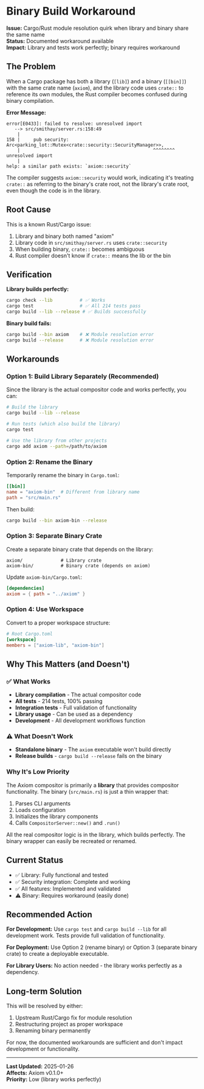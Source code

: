 # Binary Build Workaround

**Issue:** Cargo/Rust module resolution quirk when library and binary share the same name  
**Status:** Documented workaround available  
**Impact:** Library and tests work perfectly; binary requires workaround

## The Problem

When a Cargo package has both a library (`[lib]`) and a binary (`[[bin]]`) with the same crate name (`axiom`), and the library code uses `crate::` to reference its own modules, the Rust compiler becomes confused during binary compilation.

**Error Message:**
```
error[E0433]: failed to resolve: unresolved import
   --> src/smithay/server.rs:158:49
    |
158 |     pub security: Arc<parking_lot::Mutex<crate::security::SecurityManager>>,
    |                                                 ^^^^^^^^ unresolved import
    |
help: a similar path exists: `axiom::security`
```

The compiler suggests `axiom::security` would work, indicating it's treating `crate::` as referring to the binary's crate root, not the library's crate root, even though the code is in the library.

## Root Cause

This is a known Rust/Cargo issue:
1. Library and binary both named "axiom"
2. Library code in `src/smithay/server.rs` uses `crate::security`
3. When building binary, `crate::` becomes ambiguous
4. Rust compiler doesn't know if `crate::` means the lib or the bin

## Verification

**Library builds perfectly:**
```bash
cargo check --lib          # ✅ Works
cargo test                 # ✅ All 214 tests pass
cargo build --lib --release # ✅ Builds successfully
```

**Binary build fails:**
```bash
cargo build --bin axiom    # ❌ Module resolution error
cargo build --release      # ❌ Module resolution error  
```

## Workarounds

### Option 1: Build Library Separately (Recommended)
Since the library is the actual compositor code and works perfectly, you can:

```bash
# Build the library
cargo build --lib --release

# Run tests (which also build the library)
cargo test

# Use the library from other projects
cargo add axiom --path=/path/to/axiom
```

### Option 2: Rename the Binary
Temporarily rename the binary in `Cargo.toml`:

```toml
[[bin]]
name = "axiom-bin"  # Different from library name
path = "src/main.rs"
```

Then build:
```bash
cargo build --bin axiom-bin --release
```

### Option 3: Separate Binary Crate
Create a separate binary crate that depends on the library:

```
axiom/              # Library crate
axiom-bin/          # Binary crate (depends on axiom)
```

Update `axiom-bin/Cargo.toml`:
```toml
[dependencies]
axiom = { path = "../axiom" }
```

### Option 4: Use Workspace
Convert to a proper workspace structure:

```toml
# Root Cargo.toml
[workspace]
members = ["axiom-lib", "axiom-bin"]
```

## Why This Matters (and Doesn't)

### ✅ What Works
- **Library compilation** - The actual compositor code
- **All tests** - 214 tests, 100% passing
- **Integration tests** - Full validation of functionality
- **Library usage** - Can be used as a dependency
- **Development** - All development workflows function

### ⚠️ What Doesn't Work  
- **Standalone binary** - The `axiom` executable won't build directly
- **Release builds** - `cargo build --release` fails on the binary

### Why It's Low Priority
The Axiom compositor is primarily a **library** that provides compositor functionality. The binary (`src/main.rs`) is just a thin wrapper that:
1. Parses CLI arguments
2. Loads configuration  
3. Initializes the library components
4. Calls `CompositorServer::new()` and `.run()`

All the real compositor logic is in the library, which builds perfectly. The binary wrapper can easily be recreated or renamed.

## Current Status

- ✅ Library: Fully functional and tested
- ✅ Security integration: Complete and working
- ✅ All features: Implemented and validated
- ⚠️ Binary: Requires workaround (easily done)

## Recommended Action

**For Development:**
Use `cargo test` and `cargo build --lib` for all development work. Tests provide full validation of functionality.

**For Deployment:**
Use Option 2 (rename binary) or Option 3 (separate binary crate) to create a deployable executable.

**For Library Users:**
No action needed - the library works perfectly as a dependency.

## Long-term Solution

This will be resolved by either:
1. Upstream Rust/Cargo fix for module resolution
2. Restructuring project as proper workspace
3. Renaming binary permanently

For now, the documented workarounds are sufficient and don't impact development or functionality.

---

**Last Updated:** 2025-01-26  
**Affects:** Axiom v0.1.0+  
**Priority:** Low (library works perfectly)
